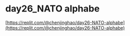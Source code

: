 # day26_NATO alphabe

[https://replit.com/@chenjinghao/day26-NATO-alphabe](https://replit.com/@chenjinghao/day26-NATO-alphabe)